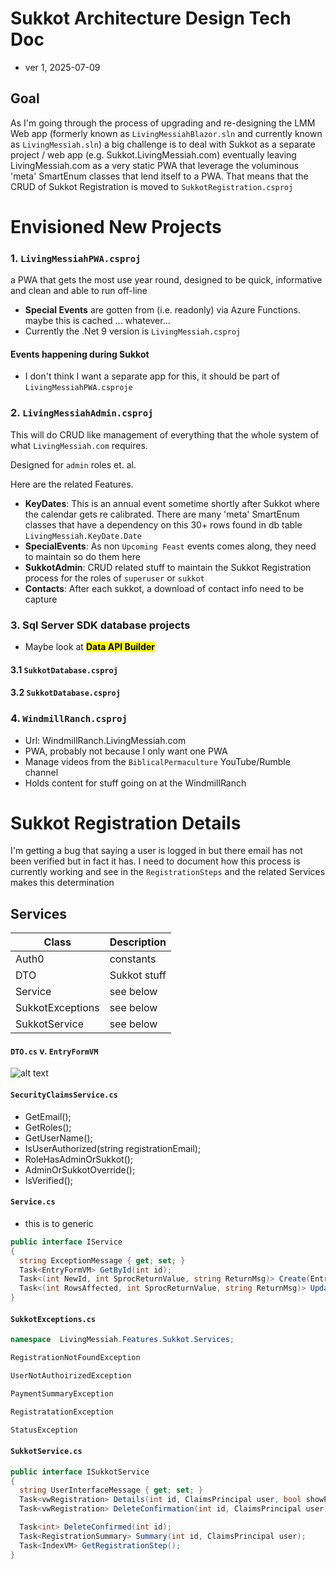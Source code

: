 # Sukkot Architecture Design Tech Doc
- ver 1,  2025-07-09

## Goal 
As I'm going through the process of upgrading and re-designing the LMM Web app (formerly known as `LivingMessiahBlazor.sln` and currently known as `LivingMessiah.sln`) 
a big challenge is to deal with Sukkot as a separate project / web app (e.g. Sukkot.LivingMessiah.com) eventually leaving LivingMessiah.com as a very static PWA that leverage the voluminous 'meta' SmartEnum<Foo> classes that lend itself to a PWA.
That means that the CRUD of Sukkot Registration is moved to `SukkotRegistration.csproj`

# Envisioned New Projects 
### 1. `LivingMessiahPWA.csproj`
a PWA that gets the most use year round, designed to be quick, informative and clean and able to run off-line
- **Special Events** are gotten from (i.e. readonly) via Azure Functions. maybe this is cached ... whatever...
- Currently the .Net 9 version is `LivingMessiah.csproj`

#### Events happening during Sukkot
- I don't think I want a separate app for this, it should be part of `LivingMessiahPWA.csproje`


### 2. `LivingMessiahAdmin.csproj`
This will do CRUD like management of everything that the whole system of what `LivingMessiah.com` requires.  

Designed for `admin` roles et. al.

Here are the related Features.

- **KeyDates**: This is an annual event sometime shortly after Sukkot where the calendar gets re calibrated.  There are many 'meta' SmartEnum<Foo> classes that have a dependency on this 30+ rows found in db table `LivingMessiah.KeyDate.Date`
- **SpecialEvents**: As non `Upcoming Feast` events comes along, they need to maintain so do them here
- **SukkotAdmin**: CRUD related stuff to maintain the Sukkot Registration process for the roles of `superuser` or `sukkot`
- **Contacts**: After each sukkot, a download of contact info need to be capture

### 3. Sql Server SDK database projects
- Maybe look at <mark>**Data API Builder**</mark>

#### 3.1 `SukkotDatabase.csproj`

#### 3.2 `SukkotDatabase.csproj`

### 4. `WindmillRanch.csproj`
- Url: WindmillRanch.LivingMessiah.com
- PWA, probably not because I only want one PWA
- Manage videos from the `BiblicalPermaculture` YouTube/Rumble channel
- Holds content for stuff going on at the WindmillRanch

# Sukkot Registration Details 
I'm getting a bug that saying a user is logged in but there email has not been verified but in fact it has.
I need to document how this process is currently working and see in the `RegistrationSteps` and the related Services makes this determination 

## Services
| Class                | Description |
|----------------------|-------------|
| Auth0                | constants            |
| DTO                  | Sukkot stuff
| Service              | see below   |
| SukkotExceptions     | see below   |
| SukkotService        | see below   |


#### `DTO.cs` v. `EntryFormVM`


![alt text](DTO-v-EntryFormVM.jpg)

#### `SecurityClaimsService.cs`
- GetEmail();
- GetRoles();
- GetUserName();
- IsUserAuthorized(string registrationEmail);
- RoleHasAdminOrSukkot();
- AdminOrSukkotOverride();
- IsVerified();

#### `Service.cs`
- this is to generic

```csharp
public interface IService
{
  string ExceptionMessage { get; set; }
  Task<EntryFormVM> GetById(int id);  
  Task<(int NewId, int SprocReturnValue, string ReturnMsg)> Create(EntryFormVM registration);
  Task<(int RowsAffected, int SprocReturnValue, string ReturnMsg)> Update(EntryFormVM registration);
}
```

#### `SukkotExceptions.cs`
```csharp
namespace  LivingMessiah.Features.Sukkot.Services;

RegistrationNotFoundException

UserNotAuthoirizedException

PaymentSummaryException

RegistratationException

StatusException

```

#### `SukkotService.cs`
```csharp
public interface ISukkotService
{
  string UserInterfaceMessage { get; set; }
  Task<vwRegistration> Details(int id, ClaimsPrincipal user, bool showPrintInstructionMessage = false);
  Task<vwRegistration> DeleteConfirmation(int id, ClaimsPrincipal user);

  Task<int> DeleteConfirmed(int id);
  Task<RegistrationSummary> Summary(int id, ClaimsPrincipal user);
  Task<IndexVM> GetRegistrationStep();
}
```
